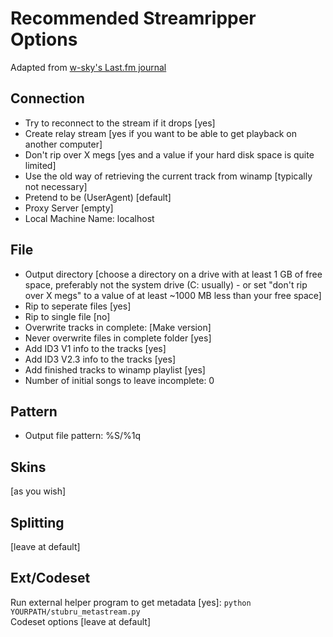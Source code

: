 Recommended Streamripper Options
================================
Adapted from [w-sky's Last.fm journal](http://www.last.fm/user/w-sky/journal/2008/12/31/2d7onq_scrobble_internet_radio_using_winamp_and_audioscrobbler_plugin)

Connection
----------
- Try to reconnect to the stream if it drops [yes]  
- Create relay stream [yes if you want to be able to get playback on another computer]  
- Don't rip over X megs [yes and a value if your hard disk space is quite limited]  
- Use the old way of retrieving the current track from winamp [typically not necessary]  
- Pretend to be (UserAgent) [default]
- Proxy Server [empty]
- Local Machine Name: localhost  

File
----
- Output directory [choose a directory on a drive with at least 1 GB of free space, preferably not the system drive (C: usually) - or set "don't rip over X megs" to a value of at least ~1000 MB less than your free space]  
- Rip to seperate files [yes]  
- Rip to single file [no]  
- Overwrite tracks in complete: [Make version]  
- Never overwrite files in complete folder [yes]
- Add ID3 V1 info to the tracks [yes]  
- Add ID3 V2.3 info to the tracks [yes]  
- Add finished tracks to winamp playlist [yes]  
- Number of initial songs to leave incomplete: 0  

Pattern
-------
- Output file pattern: %S/%1q  

Skins
-----
[as you wish]

Splitting
---------
[leave at default]

Ext/Codeset
-----------
Run external helper program to get metadata [yes]: `python YOURPATH/stubru_metastream.py`  
Codeset options [leave at default]  

